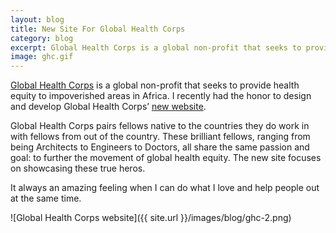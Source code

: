 ```yaml
---              
layout: blog
title: New Site For Global Health Corps
category: blog
excerpt: Global Health Corps is a global non-profit that seeks to provide health equity to impoverished areas in Africa. I recently had the honor to design and develop Global Health Corps’ new website.
image: ghc.gif
---
```

[Global Health Corps](http://ghcorps.org) is a global non-profit that seeks to provide health equity to impoverished areas in Africa. I recently had the honor to design and develop Global Health Corps’ [new website](http://ghcorps.org).

Global Health Corps pairs fellows native to the countries they do work in with fellows from out of the country. These brilliant fellows, ranging from being Architects to Engineers to Doctors, all share the same passion and goal: to further the movement of global health equity. The new site focuses on showcasing these true heros.

It always an amazing feeling when I can do what I love and help people out at the same time.

![Global Health Corps website]({{ site.url }}/images/blog/ghc-2.png)